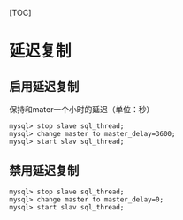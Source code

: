 [TOC]

# 延迟复制

 

## 启用延迟复制

保持和mater一个小时的延迟（单位：秒）

```
mysql> stop slave sql_thread;
mysql> change master to master_delay=3600;
mysql> start slav sql_thread;
```

## 禁用延迟复制

```
mysql> stop slave sql_thread;
mysql> change master to master_delay=0;
mysql> start slav sql_thread;
```

